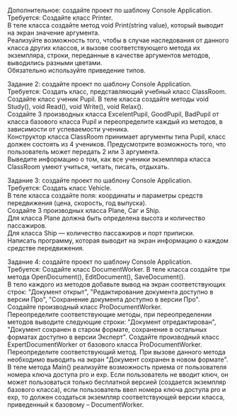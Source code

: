 Дополнительное: создайте проект по шаблону Console Application.  
Требуется: Создайте класс Printer.  
В  теле  класса  создайте  метод  void  Print(string  value),  который  выводит  на  экран  значение 
аргумента.  
Реализуйте возможность того, чтобы в случае наследования от данного класса других классов, и вызове 
соответствующего  метода  их  экземпляра,  строки,  переданные  в  качестве  аргументов  методов, 
выводились разными цветами.  
Обязательно используйте приведение типов.  

Задание 2: создайте проект по шаблону Console Application.  
Требуется: Создать класс, представляющий учебный класс ClassRoom.  
Создайте класс ученик Pupil.  В теле класса создайте методы void Study(), void Read(), void Write(), 
void Relax().  
Создайте 3 производных класса ExcelentPupil, GoodPupil, BadPupil  от класса базового класса Pupil 
и переопределите каждый из методов, в зависимости от успеваемости ученика.   
Конструктор класса ClassRoom принимает аргументы типа Pupil, класс должен состоять из 4 учеников. 
Предусмотрите возможность того, что пользователь может передать 2 или 3 аргумента.  
Выведите  информацию  о  том,  как  все  ученики  экземпляра  класса  ClassRoom  умеют  учиться,  читать, 
писать, отдыхать.  
 
Задание 3: создайте проект по шаблону Console Application.  
Требуется: Создать класс Vehicle.  
В  теле  класса  создайте  поля:  координаты  и  параметры  средств  передвижения  (цена,  скорость,  год 
выпуска).  
Создайте 3 производных класса Plane, Саг и Ship.  
Для класса Plane должна быть определена высота и количество пассажиров.  
Для класса Ship — количество пассажиров и порт приписки.  
Написать программу, которая выводит на экран информацию о каждом средстве передвижения. 
 
Задание 4: создайте проект по шаблону Console Application.  
Требуется: Создайте класс DocumentWorker. 
В теле класса создайте три метода OpenDocument(), EditDocument(), SaveDocument().   
В  тело  каждого  из  методов  добавьте  вывод  на  экран  соответствующих  строк:  "Документ  открыт", 
"Редактирование  документа  доступно  в  версии  Про",  "Сохранение  документа  доступно  в 
версии Про".   
Создайте производный класс ProDocumentWorker.  
Переопределите соответствующие методы, при переопределении методов выводите следующие строки: 
"Документ отредактирован", "Документ сохранен в старом формате, сохранение в остальных 
форматах доступно в версии Эксперт". 
Создайте  производный  класс  ExpertDocumentWorker  от  базового  класса  ProDocumentWorker. 
Переопределите соответствующий метод. При вызове данного метода необходимо выводить на экран 
"Документ сохранен в новом формате". 
В теле метода Main() реализуйте возможность приема от пользователя номера ключа доступа pro и exp. 
Если  пользователь  не  вводит  ключ,  он  может  пользоваться  только  бесплатной  версией  (создается 
экземпляр  базового  класса),  если  пользователь  ввел  номера  ключа  доступа  pro  и  exp,  то  должен 
создаться экземпляр соответствующей версии класса, приведенный к базовому – DocumentWorker.  
